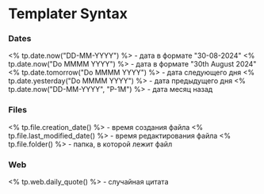 # Templater Syntax

### Dates

<% tp.date.now("DD-MM-YYYY") %> - дата в формате "30-08-2024"
<% tp.date.now("Do MMMM YYYY") %> - дата в формате "30th August 2024" 
<% tp.date.tomorrow("Do MMMM YYYY") %> - дата следующего дня
<% tp.date.yesterday("Do MMMM YYYY") %> - дата предыдущего дня
<% tp.date.now("DD-MM-YYYY", "P-1M") %> - дата месяц назад

### Files

<% tp.file.creation_date() %> - время создания файла
<% tp.file.last_modified_date() %> - время редактирования файла
<% tp.file.folder() %> - папка, в которой лежит файл

### Web

<% tp.web.daily_quote() %> - случайная цитата
